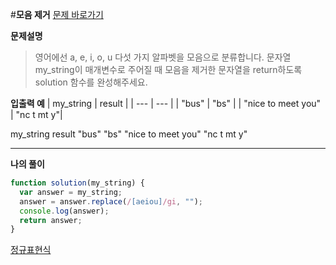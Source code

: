 #**모음 제거**
[문제 바로가기](https://school.programmers.co.kr/learn/courses/30/lessons/120849)

**문제설명**

> 영어에선 a, e, i, o, u 다섯 가지 알파벳을 모음으로 분류합니다. 문자열 my_string이 매개변수로 주어질 때 모음을 제거한 문자열을 return하도록 solution 함수를 완성해주세요.

**입출력 예**
| my_string | result |
| --- | --- |
| "bus" | "bs" |
| "nice to meet you" | "nc t mt y"|

my_string result
"bus" "bs"
"nice to meet you" "nc t mt y"

---

**나의 풀이**

```javascript
function solution(my_string) {
  var answer = my_string;
  answer = answer.replace(/[aeiou]/gi, "");
  console.log(answer);
  return answer;
}
```

[정규표현식](https://developer.mozilla.org/ko/docs/Web/JavaScript/Reference/Global_Objects/RegExp)
